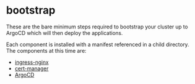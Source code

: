 # bootstrap

These are the bare minimum steps required to bootstrap your cluster up to ArgoCD which will then deploy the applications.

Each component is installed with a manifest referenced in a child directory.  The components at this time are:

- [ingress-nginx](https://kubernetes.github.io/ingress-nginx/)
- [cert-manager](https://cert-manager.io/docs/)
- [ArgoCD](https://argo-cd.readthedocs.io/en/stable/)
